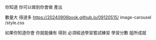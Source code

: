 你知道 你可以做到你會做 產出

數量大 得道多
https://20240906book.github.io/09120515/
image-carousel
/style.css

如果你知道你會
你就能傭有 得到
必須經過學習嘗試練習
學習分數
姐所成就
